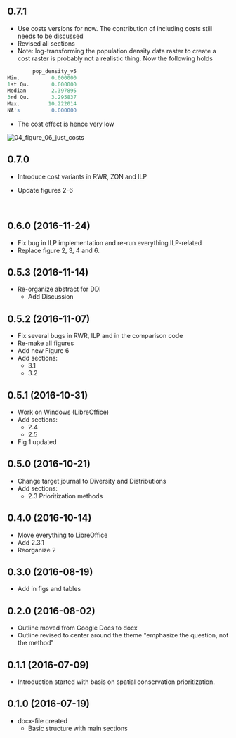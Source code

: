 ## 0.7.1



+ Use costs versions for now. The contribution of including costs still needs to be discussed
+ Revised all sections
+ Note: log-transforming the population density data raster to create a cost raster is probably not a realistic thing. Now the following holds

```R
        pop_density_v5
Min.          0.000000
1st Qu.       0.000000
Median        2.397895
3rd Qu.       3.295837
Max.         10.222014
NA's          0.000000
```

+ The cost effect is hence very low

![04_figure_06_just_costs](E:\Projects\VU\OPERAs\SP2\priocomp\reports\figures\figure06\04_figure_06_just_costs.png)



## 0.7.0

+ Introduce cost variants in RWR, ZON and ILP

+ Update figures 2-6

  ​

## 0.6.0 (2016-11-24)

+ Fix bug in ILP implementation and re-run everything ILP-related
+ Replace figure 2, 3, 4 and 6.

## 0.5.3 (2016-11-14)

+ Re-organize abstract for DDI
  + Add Discussion


## 0.5.2 (2016-11-07)

+ Fix several bugs in RWR, ILP and in the comparison code
+ Re-make all figures
+ Add new Figure 6
+ Add sections:
  + 3.1
  + 3.2

## 0.5.1 (2016-10-31)

+ Work on Windows (LibreOffice)
+ Add sections:
  + 2.4 
  + 2.5
+ Fig 1 updated

## 0.5.0 (2016-10-21)

- Change target journal to Diversity and Distributions
- Add sections:
  - 2.3 Prioritization methods

## 0.4.0 (2016-10-14)

- Move everything to LibreOffice
- Add 2.3.1
- Reorganize 2

## 0.3.0 (2016-08-19)

- Add in figs and tables

## 0.2.0 (2016-08-02)

- Outline moved from Google Docs to docx
- Outline revised to center around the theme "emphasize the question, not the method"

## 0.1.1 (2016-07-09)

- Introduction started with basis on spatial conservation prioritization.

## 0.1.0 (2016-07-19)

- docx-file created
  - Basic structure with main sections
